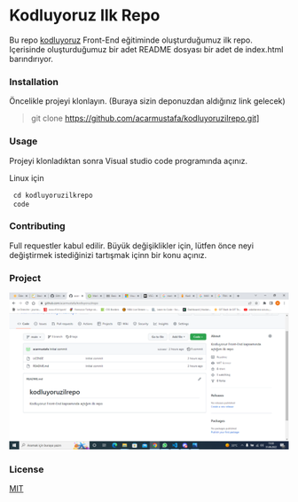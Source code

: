 
# Kodluyoruz Ilk Repo

Bu repo  [kodluyoruz](https://www.kodluyoruz.org/) Front-End  eğitiminde oluşturduğumuz ilk repo. Içerisinde oluşturduğumuz bir adet README dosyası bir adet de index.html barındırıyor.

### Installation

Öncelikle projeyi klonlayın. (Buraya sizin deponuzdan aldığınız link gelecek)

> git clone https://github.com/acarmustafa/kodluyoruzilrepo.git]

### Usage

Projeyi klonladıktan sonra Visual studio code programında açınız.

Linux için
```
 cd kodluyoruzilkrepo
 code
```
### Contributing

Full requestler kabul edilir. Büyük değişiklikler için, lütfen önce neyi değiştirmek istediğinizi tartışmak içinn bir konu açınız.
### Project
![This is my project's image. ](/image.png)

### License

[MIT](https://choosealicense.com/licenses/mit/)
